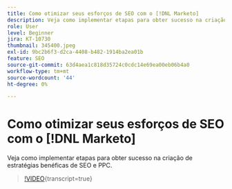 ```yaml
---
title: Como otimizar seus esforços de SEO com o [!DNL Marketo]
description: Veja como implementar etapas para obter sucesso na criação de estratégias benéficas de SEO e PPC.
role: User
level: Beginner
jira: KT-10730
thumbnail: 345400.jpeg
exl-id: 9bc2b6f3-d2ca-4408-b482-1914ba2ea01b
feature: SEO
source-git-commit: 63d4aea1c818d35724c0cdc14e69ea00eb06b4a0
workflow-type: tm+mt
source-wordcount: '44'
ht-degree: 0%

---
```


# Como otimizar seus esforços de SEO com o [!DNL Marketo]

Veja como implementar etapas para obter sucesso na criação de estratégias benéficas de SEO e PPC.

>[!VIDEO](https://video.tv.adobe.com/v/345400/?quality=12&learn=on){transcript=true}
